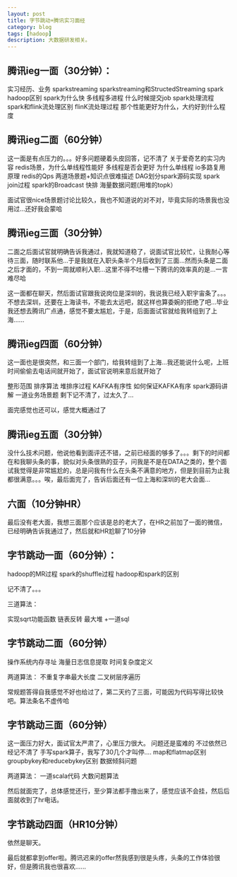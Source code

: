 ```yaml
---
layout: post
title: 字节跳动+腾讯实习面经
category: blog
tags: [hadoop]
description: 大数据研发相关。
---
```



## 腾讯ieg一面（30分钟）：

实习经历、业务
sparkstreaming
sparkstreaming和StructedStreaming
spark hadoop区别
spark为什么快
多线程多进程
什么时候提交job
spark处理流程
spark和flink流处理区别
flinK流处理过程
那个性能更好为什么，大约好到什么程度

## 腾讯ieg二面（60分钟）

这一面是有点压力的。。。好多问题硬着头皮回答，记不清了
关于爱奇艺的实习内容
redis场景，为什么单线程性能好
多线程是否会更好
为什么单线程
io多路复用原理
redis的Qps
两道场景题+知识点很难描述
DAG划分spark源码实现
spark join过程
spark的Broadcast
快排
海量数据问题(用堆的topk）

面试官很nice场景题讨论比较久，我也不知道说的对不对，毕竟实际的场景我也没用过...还好我会蒙哈

## 腾讯ieg三面（30分钟）

二面之后面试官就明确告诉我通过，我就知道稳了，说面试官比较忙，让我耐心等待三面，随时联系他...于是我就在入职头条半个月后收到了三面...然而头条是二面之后才面的，不到一周就顺利入职...这里不得不吐槽一下腾讯的效率真的是...一言难尽哈

这一面都在聊天，然后面试官跟我说岗位是深圳的，我说我已经入职宇宙条了。。。不想去深圳，还要在上海读书，不能去太远吧，就这样也算委婉的拒绝了吧...毕业我还想去腾讯广点通，感觉不要太尴尬，于是，后面面试官就给我转组到了上海......

## 腾讯ieg四面（60分钟）

这一面也是很突然，和三面一个部门，给我转组到了上海...我还能说什么呢，上班时间偷偷去电话间就开始了，面试官说明来意后就开始了

整形范围
排序算法
堆排序过程
KAFKA有序性
如何保证KAFKA有序
spark源码讲解
一道业务场景题
剩下记不清了，过太久了...

面完感觉也还可以，感觉大概通过了

## 腾讯ieg五面（30分钟）

没什么技术问题，他说他看到面评还不错，之前已经面的够多了。。。剩下的时间都在和我聊头条的事，貌似对头条很熟的亚子，问我是不是在DATA之类的，整个面试我觉得是非常尴尬的，总是问我有什么在头条不满意的地方，但是到目前为止我都很满意。。。唉，最后面完了，告诉后面还有一位上海和深圳的老大会面...

## 六面（10分钟HR）

最后没有老大面，我想三面那个应该是总的老大了，在HR之前加了一面的微信，已经明确告诉我通过了，然后就和HR尬聊了10分钟



## 字节跳动一面（60分钟）：

hadoop的MR过程
spark的shuffle过程
hadoop和spark的区别

记不清了。。。

三道算法：

实现sqrt功能函数
链表反转
最大堆
+一道sql

## 字节跳动二面（60分钟）

操作系统内存寻址
海量日志信息提取
时间复杂度定义


两道算法：
不重复字串最大长度
二叉树层序遍历

常规题答得自我感觉不好也给过了，第二天约了三面，可能因为代码写得比较快吧。算法条名不虚传哈

## 字节跳动三面（60分钟）

这一面压力好大，面试官太严肃了，心里压力很大。
问题还是蛮难的
不过依然已经记不清了
手写spark算子，我写了30几个才叫停....
map和flatmap区别
groupbykey和reducebykey区别
数据倾斜问题

两道算法：
一道scala代码
大数问题算法


然后就面完了，总体感觉还行，至少算法都手撸出来了，感觉应该不会挂，然后后面就收到了hr电话。


## 字节跳动四面（HR10分钟）

依然是聊天。

最后就都拿到offer啦。腾讯迟来的offer然我感到很是头疼，头条的工作体验很好，但是腾讯我也很喜欢......





